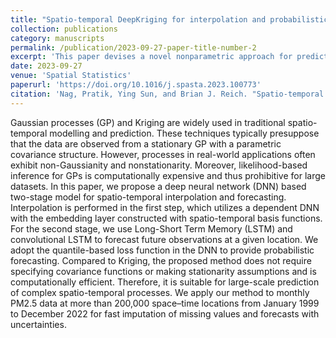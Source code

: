 ```yaml
---
title: "Spatio-temporal DeepKriging for interpolation and probabilistic forecasting, Spatial Statistics "
collection: publications
category: manuscripts
permalink: /publication/2023-09-27-paper-title-number-2
excerpt: 'This paper devises a novel nonparametric approach for prediction of complex spatio-temporal phenomena.'
date: 2023-09-27
venue: 'Spatial Statistics'
paperurl: 'https://doi.org/10.1016/j.spasta.2023.100773'
citation: 'Nag, Pratik, Ying Sun, and Brian J. Reich. "Spatio-temporal DeepKriging for interpolation and probabilistic forecasting." Spatial Statistics 57 (2023): 100773.'
---
```


Gaussian processes (GP) and Kriging are widely used in traditional spatio-temporal modelling and prediction. These techniques typically presuppose that the data are observed from a stationary GP with a parametric covariance structure. However, processes in real-world applications often exhibit non-Gaussianity and nonstationarity. Moreover, likelihood-based inference for GPs is computationally expensive and thus prohibitive for large datasets. In this paper, we propose a deep neural network (DNN) based two-stage model for spatio-temporal interpolation and forecasting. Interpolation is performed in the first step, which utilizes a dependent DNN with the embedding layer constructed with spatio-temporal basis functions. For the second stage, we use Long-Short Term Memory (LSTM) and convolutional LSTM to forecast future observations at a given location. We adopt the quantile-based loss function in the DNN to provide probabilistic forecasting. Compared to Kriging, the proposed method does not require specifying covariance functions or making stationarity assumptions and is computationally efficient. Therefore, it is suitable for large-scale prediction of complex spatio-temporal processes. We apply our method to monthly PM2.5 data at more than 200,000 space–time locations from January 1999 to December 2022 for fast imputation of missing values and forecasts with uncertainties.
